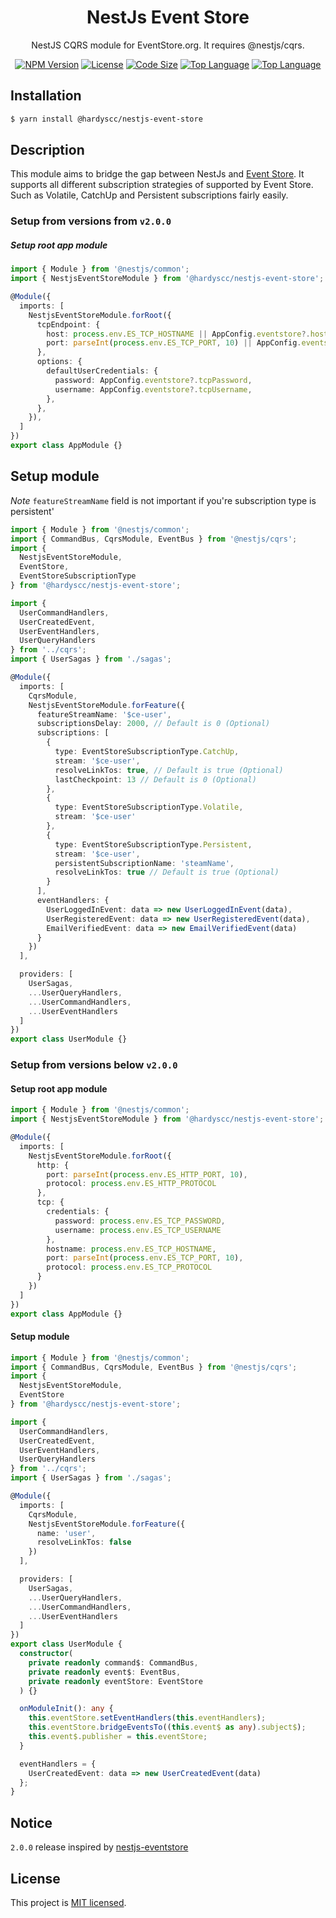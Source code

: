 <h1 align="center">
NestJs Event Store
</h1>
  
<p align="center">
  NestJS CQRS module for EventStore.org. It requires @nestjs/cqrs.
</p>
    <p align="center">
</p>

<p align="center">
<a href="https://www.npmjs.com/package/@hardyscc/nestjs-event-store" target="_blank"><img src="https://img.shields.io/npm/v/@hardyscc/nestjs-event-store?style=flat-square" alt="NPM Version"/></a>
<a href="https://img.shields.io/npm/l/@hardyscc/nestjs-event-store?style=flat-square" target="_blank"><img src="https://img.shields.io/npm/l/@hardyscc/nestjs-event-store?style=flat-square" alt="License"/></a>
<a href="https://img.shields.io/github/languages/code-size/hardyscc/nestjs-event-store?style=flat-square" target="_blank"><img src="https://img.shields.io/github/languages/code-size/hardyscc/nestjs-event-store?style=flat-square" alt="Code Size"/></a>
<a href="https://img.shields.io/github/languages/top/hardyscc/nestjs-event-store?style=flat-square" target="_blank"><img src="https://img.shields.io/github/languages/top/hardyscc/nestjs-event-store?style=flat-square" alt="Top Language"/></a>
<a href="https://img.shields.io/codacy/grade/0944a2f07aca403da4d4637606af7478?style=flat-square" target="_blank"><img src="https://img.shields.io/codacy/grade/dc460840375d4ac995f5647a5ed10179?style=flat-square" alt="Top Language"/></a>
</p>

## Installation

```bash
$ yarn install @hardyscc/nestjs-event-store
```

## Description

This module aims to bridge the gap between NestJs and [Event Store](https://eventstore.org). It supports all different subscription strategies of supported by Event Store.
Such as Volatile, CatchUp and Persistent subscriptions fairly easily.

### Setup from versions from `v2.0.0`

##### Setup root app module

```typescript
import { Module } from '@nestjs/common';
import { NestjsEventStoreModule } from '@hardyscc/nestjs-event-store';

@Module({
  imports: [
    NestjsEventStoreModule.forRoot({
      tcpEndpoint: {
        host: process.env.ES_TCP_HOSTNAME || AppConfig.eventstore?.hostname,
        port: parseInt(process.env.ES_TCP_PORT, 10) || AppConfig.eventstore?.tcpPort,
      },
      options: {
        defaultUserCredentials: {
          password: AppConfig.eventstore?.tcpPassword,
          username: AppConfig.eventstore?.tcpUsername,
        },
      },
    }),
  ]
})
export class AppModule {}
```

## Setup module

_Note_ `featureStreamName` field is not important if you're subscription type is persistent'

```typescript
import { Module } from '@nestjs/common';
import { CommandBus, CqrsModule, EventBus } from '@nestjs/cqrs';
import {
  NestjsEventStoreModule,
  EventStore,
  EventStoreSubscriptionType
} from '@hardyscc/nestjs-event-store';

import {
  UserCommandHandlers,
  UserCreatedEvent,
  UserEventHandlers,
  UserQueryHandlers
} from '../cqrs';
import { UserSagas } from './sagas';

@Module({
  imports: [
    CqrsModule,
    NestjsEventStoreModule.forFeature({
      featureStreamName: '$ce-user',
      subscriptionsDelay: 2000, // Default is 0 (Optional)
      subscriptions: [
        {
          type: EventStoreSubscriptionType.CatchUp,
          stream: '$ce-user',
          resolveLinkTos: true, // Default is true (Optional)
          lastCheckpoint: 13 // Default is 0 (Optional)
        },
        {
          type: EventStoreSubscriptionType.Volatile,
          stream: '$ce-user'
        },
        {
          type: EventStoreSubscriptionType.Persistent,
          stream: '$ce-user',
          persistentSubscriptionName: 'steamName',
          resolveLinkTos: true // Default is true (Optional)
        }
      ],
      eventHandlers: {
        UserLoggedInEvent: data => new UserLoggedInEvent(data),
        UserRegisteredEvent: data => new UserRegisteredEvent(data),
        EmailVerifiedEvent: data => new EmailVerifiedEvent(data)
      }
    })
  ],

  providers: [
    UserSagas,
    ...UserQueryHandlers,
    ...UserCommandHandlers,
    ...UserEventHandlers
  ]
})
export class UserModule {}
```

### Setup from versions below `v2.0.0`

#### Setup root app module

```typescript
import { Module } from '@nestjs/common';
import { NestjsEventStoreModule } from '@hardyscc/nestjs-event-store';

@Module({
  imports: [
    NestjsEventStoreModule.forRoot({
      http: {
        port: parseInt(process.env.ES_HTTP_PORT, 10),
        protocol: process.env.ES_HTTP_PROTOCOL
      },
      tcp: {
        credentials: {
          password: process.env.ES_TCP_PASSWORD,
          username: process.env.ES_TCP_USERNAME
        },
        hostname: process.env.ES_TCP_HOSTNAME,
        port: parseInt(process.env.ES_TCP_PORT, 10),
        protocol: process.env.ES_TCP_PROTOCOL
      }
    })
  ]
})
export class AppModule {}
```

#### Setup module

```typescript
import { Module } from '@nestjs/common';
import { CommandBus, CqrsModule, EventBus } from '@nestjs/cqrs';
import {
  NestjsEventStoreModule,
  EventStore
} from '@hardyscc/nestjs-event-store';

import {
  UserCommandHandlers,
  UserCreatedEvent,
  UserEventHandlers,
  UserQueryHandlers
} from '../cqrs';
import { UserSagas } from './sagas';

@Module({
  imports: [
    CqrsModule,
    NestjsEventStoreModule.forFeature({
      name: 'user',
      resolveLinkTos: false
    })
  ],

  providers: [
    UserSagas,
    ...UserQueryHandlers,
    ...UserCommandHandlers,
    ...UserEventHandlers
  ]
})
export class UserModule {
  constructor(
    private readonly command$: CommandBus,
    private readonly event$: EventBus,
    private readonly eventStore: EventStore
  ) {}

  onModuleInit(): any {
    this.eventStore.setEventHandlers(this.eventHandlers);
    this.eventStore.bridgeEventsTo((this.event$ as any).subject$);
    this.event$.publisher = this.eventStore;
  }

  eventHandlers = {
    UserCreatedEvent: data => new UserCreatedEvent(data)
  };
}
```

## Notice

`2.0.0` release inspired by [nestjs-eventstore](https://github.com/daypaio/nestjs-eventstore)

## License

This project is [MIT licensed](LICENSE).
